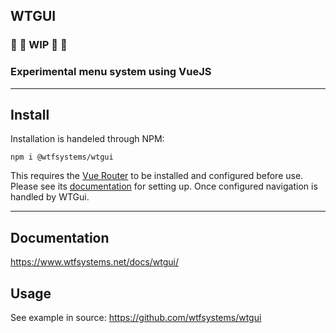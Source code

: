 ##  WTGUI

### :construction: :rotating_light: WIP :rotating_light:  :construction:

### Experimental menu system using VueJS

-----

##  Install

Installation is handeled through NPM:

```
npm i @wtfsystems/wtgui
```

This requires the [Vue Router](https://router.vuejs.org/) to be installed and configured before use.  Please see its [documentation](https://router.vuejs.org/guide/) for setting up.  Once configured navigation is handled by WTGui.

-----

## Documentation
<https://www.wtfsystems.net/docs/wtgui/>

## Usage
See example in source: <https://github.com/wtfsystems/wtgui>
